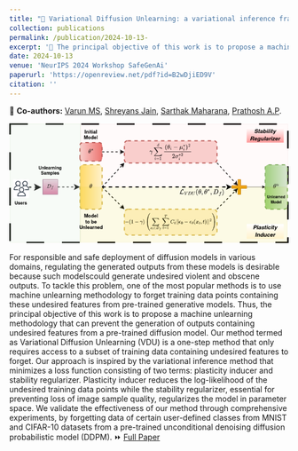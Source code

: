 ```yaml
---
title: "📝 Variational Diffusion Unlearning: a variational inference framework for unlearning in diffusion models"
collection: publications
permalink: /publication/2024-10-13- 
excerpt: '🎯 The principal objective of this work is to propose a machine unlearning methodology that can prevent the generation of outputs containing undesired features from a pre-trained diffusion model.'
date: 2024-10-13
venue: 'NeurIPS 2024 Workshop SafeGenAi'
paperurl: 'https://openreview.net/pdf?id=B2wDjiED9V'
citation: ''
---
```

👥 **Co-authors:** [Varun MS](https://scholar.google.com/citations?user=iMHsOeUAAAAJ&hl=en), [Shreyans Jain](https://in.linkedin.com/in/shreyans-jain-1b56aa247), [Sarthak Maharana](https://sarthaxxxxx.github.io/), [Prathosh A.P](https://sites.google.com/view/prathosh/home).

![VDU](/images/VDU.drawio.png#right)

For responsible and safe deployment of diffusion models in various domains, regulating the generated outputs from these models is desirable because such modelscould generate undesired violent and obscene outputs. To tackle this problem, one of the most popular methods is to use machine unlearning methodology to forget training data points containing these undesired features from pre-trained generative models. Thus, the principal objective of this work is to propose a machine unlearning methodology that can prevent the generation of outputs containing undesired features from a pre-trained diffusion model. Our method termed as Variational Diffusion Unlearning (VDU) is a one-step method that only requires access to a subset of training data containing undesired features to forget. Our approach is inspired by the variational inference method that minimizes a loss function consisting of two terms: plasticity inducer and stability regularizer. Plasticity inducer reduces the log-likelihood of the undesired training data
points while the stability regularizer, essential for preventing loss of image sample quality, regularizes the model in parameter space. We validate the effectiveness of our method through comprehensive experiments, by forgetting data of certain user-defined classes from MNIST and CIFAR-10 datasets from a pre-trained unconditional denoising diffusion probabilistic model (DDPM). ⏩ [Full Paper](https://openreview.net/pdf?id=B2wDjiED9V)